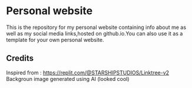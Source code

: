 # Personal website

This is the repository for my personal website containing info about me as well as my social media links,hosted on github.io.You can also use it as a template for your own personal website.

## Credits

Inspired from : https://replit.com/@STARSHIPSTUDIOS/Linktree-v2  
Backgroun image generated using AI (looked cool)
